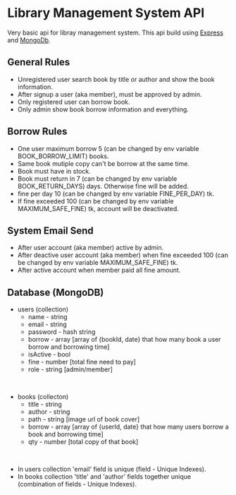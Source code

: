 # Library Management System API

Very basic api for libray management system. This api build using [Express](https://expressjs.com/) and [MongoDb](https://www.mongodb.com/).

## General Rules

- Unregistered user search book by title or author and show the book information.
- After signup a user (aka member), must be approved by admin.
- Only registered user can borrow book.
- Only admin show book borrow information and everything.

## Borrow Rules

- One user maximum borrow 5 (can be changed by env variable BOOK_BORROW_LIMIT) books.
- Same book mutiple copy can't be borrow at the same time.
- Book must have in stock.
- Book must return in 7 (can be changed by env variable BOOK_RETURN_DAYS) days. Otherwise fine will be added.
- fine per day 10 (can be changed by env variable FINE_PER_DAY) tk.
- If fine exceeded 100 (can be changed by env variable MAXIMUM_SAFE_FINE) tk, account will be deactivated.

## System Email Send

- After user account (aka member) active by admin.
- After deactive user account (aka member) when fine exceeded 100 (can be changed by env variable MAXIMUM_SAFE_FINE) tk.
- After active account when member paid all fine amount.

## Database (MongoDB)

- users (collection)
  - name - string
  - email - string
  - password - hash string
  - borrow - array [array of {bookId, date} that how many book a user borrow and borrowing time]
  - isActive - bool
  - fine - number [total fine need to pay]
  - role - string [admin/member]

<br>

- books (collecton)
  - title - string
  - author - string
  - path - string [image url of book cover]
  - borrow - array [array of {userId, date} that how many users borrow a book and borrowing time]
  - qty - number [total copy of that book]

<br>

- In users collection 'email' field is unique (field - Unique Indexes).
- In books collection 'title' and 'author' fields together unique (combination of fields - Unique Indexes).
